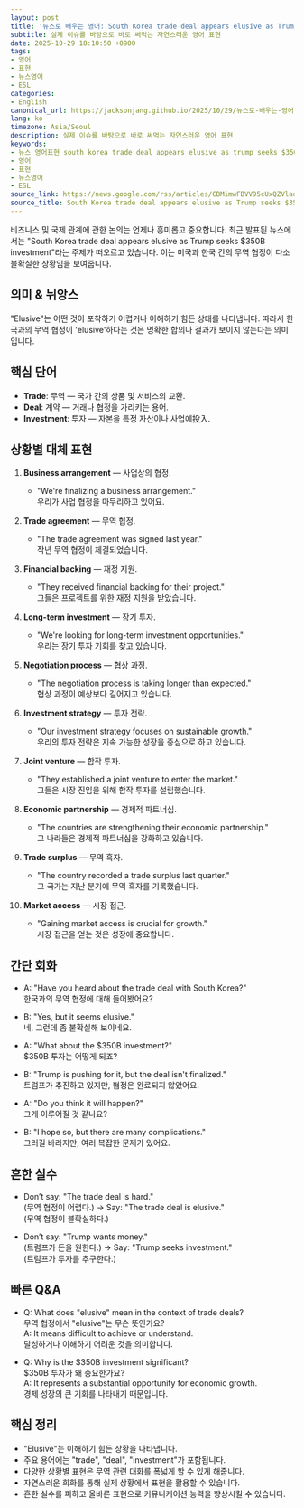 ```yaml
---
layout: post
title: '뉴스로 배우는 영어: South Korea trade deal appears elusive as Trump seeks $350B investment'
subtitle: 실제 이슈를 바탕으로 바로 써먹는 자연스러운 영어 표현
date: 2025-10-29 18:10:50 +0900
tags:
- 영어
- 표현
- 뉴스영어
- ESL
categories:
- English
canonical_url: https://jacksonjang.github.io/2025/10/29/뉴스로-배우는-영어-south-korea-trade-deal-appears-elusive-as-trump-seeks-350b-investment/
lang: ko
timezone: Asia/Seoul
description: 실제 이슈를 바탕으로 바로 써먹는 자연스러운 영어 표현
keywords:
- 뉴스 영어표현 south korea trade deal appears elusive as trump seeks $350b investment
- 영어
- 표현
- 뉴스영어
- ESL
source_link: https://news.google.com/rss/articles/CBMimwFBVV95cUxQZVladEl3YlJmZmNMN3NqNlRBMXJzTF9WRDdhcHpMWm0tX29lOTlmMDZLU2RfWmhJZXg3MGc0SzBTaThNUVpzUHFuMUVjRUc0bU9uaG0xVVNfQ0p4MUlCZjRaQWhCUGNmY09FQnJ6Tm5xeXdOaWhFTGFYbGxhTXZVeWROSm1PMDBIWFFBOFdGQjNkOEVMV05VYTFjdw?oc=5
source_title: South Korea trade deal appears elusive as Trump seeks $350B investment
---
```


비즈니스 및 국제 관계에 관한 논의는 언제나 흥미롭고 중요합니다. 최근 발표된 뉴스에서는 "South Korea trade deal appears elusive as Trump seeks $350B investment"라는 주제가 떠오르고 있습니다. 이는 미국과 한국 간의 무역 협정이 다소 불확실한 상황임을 보여줍니다.

## 의미 & 뉘앙스
"Elusive"는 어떤 것이 포착하기 어렵거나 이해하기 힘든 상태를 나타냅니다. 따라서 한국과의 무역 협정이 'elusive'하다는 것은 명확한 합의나 결과가 보이지 않는다는 의미입니다.

## 핵심 단어
- **Trade**: 무역 — 국가 간의 상품 및 서비스의 교환.
- **Deal**: 계약 — 거래나 협정을 가리키는 용어.
- **Investment**: 투자 — 자본을 특정 자산이나 사업에投入.

## 상황별 대체 표현
1. **Business arrangement** — 사업상의 협정.
   * "We're finalizing a business arrangement."  
   우리가 사업 협정을 마무리하고 있어요.
   
2. **Trade agreement** — 무역 협정.
   * "The trade agreement was signed last year."  
작년 무역 협정이 체결되었습니다.
   
3. **Financial backing** — 재정 지원.
   * "They received financial backing for their project."  
그들은 프로젝트를 위한 재정 지원을 받았습니다.
   
4. **Long-term investment** — 장기 투자.
   * "We're looking for long-term investment opportunities."  
우리는 장기 투자 기회를 찾고 있습니다.
   
5. **Negotiation process** — 협상 과정.
   * "The negotiation process is taking longer than expected."  
협상 과정이 예상보다 길어지고 있습니다.
   
6. **Investment strategy** — 투자 전략.
   * "Our investment strategy focuses on sustainable growth."  
우리의 투자 전략은 지속 가능한 성장을 중심으로 하고 있습니다.
   
7. **Joint venture** — 합작 투자.
   * "They established a joint venture to enter the market."  
그들은 시장 진입을 위해 합작 투자를 설립했습니다.
   
8. **Economic partnership** — 경제적 파트너십.
   * "The countries are strengthening their economic partnership."  
그 나라들은 경제적 파트너십을 강화하고 있습니다.
   
9. **Trade surplus** — 무역 흑자.
   * "The country recorded a trade surplus last quarter."  
그 국가는 지난 분기에 무역 흑자를 기록했습니다.
   
10. **Market access** — 시장 접근.
    * "Gaining market access is crucial for growth."  
시장 접근을 얻는 것은 성장에 중요합니다.

## 간단 회화
- A: "Have you heard about the trade deal with South Korea?"  
  한국과의 무역 협정에 대해 들어봤어요?
  
- B: "Yes, but it seems elusive."  
  네, 그런데 좀 불확실해 보이네요.
  
- A: "What about the $350B investment?"  
  $350B 투자는 어떻게 되죠?
  
- B: "Trump is pushing for it, but the deal isn't finalized."  
트럼프가 추진하고 있지만, 협정은 완료되지 않았어요.
  
- A: "Do you think it will happen?"  
  그게 이루어질 것 같나요?
  
- B: "I hope so, but there are many complications."  
  그러길 바라지만, 여러 복잡한 문제가 있어요.

## 흔한 실수
- Don’t say: "The trade deal is hard."  
  (무역 협정이 어렵다.)
  → Say: "The trade deal is elusive."  
  (무역 협정이 불확실하다.)

- Don’t say: "Trump wants money."  
  (트럼프가 돈을 원한다.)
  → Say: "Trump seeks investment."  
  (트럼프가 투자를 추구한다.)

## 빠른 Q&A
- Q: What does "elusive" mean in the context of trade deals?  
  무역 협정에서 "elusive"는 무슨 뜻인가요?  
  A: It means difficult to achieve or understand.  
  달성하거나 이해하기 어려운 것을 의미합니다.

- Q: Why is the $350B investment significant?  
  $350B 투자가 왜 중요한가요?  
  A: It represents a substantial opportunity for economic growth.  
  경제 성장의 큰 기회를 나타내기 때문입니다.

## 핵심 정리
- "Elusive"는 이해하기 힘든 상황을 나타냅니다.
- 주요 용어에는 "trade", "deal", "investment"가 포함됩니다.
- 다양한 상황별 표현은 무역 관련 대화를 폭넓게 할 수 있게 해줍니다.
- 자연스러운 회화를 통해 실제 상황에서 표현을 활용할 수 있습니다.
- 흔한 실수를 피하고 올바른 표현으로 커뮤니케이션 능력을 향상시킬 수 있습니다.